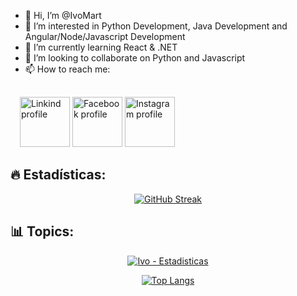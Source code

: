 - 👋 Hi, I’m @IvoMart
- 👀 I’m interested in Python Development, Java Development and Angular/Node/Javascript Development
- 🌱 I’m currently learning React & .NET
- 💞️ I’m looking to collaborate on Python and Javascript
- 📫 How to reach me:

<div style="margin: 30px 15px 0px">
  
[<img src="https://cdn.icon-icons.com/icons2/2101/PNG/512/social_media_linkedin_icon_128990.png" alt="Linkind profile" width="80" height="80"/>](https://www.linkedin.com/in/ivan--martinez/)
[<img src="https://i.pinimg.com/originals/ce/c8/a6/cec8a6239de29acbfcfee0ccec995b9f.png" alt="Facebook profile" width="80" height="80"/>](https://www.facebook.com/ivo.ivancho)
[<img src="https://i.pinimg.com/originals/8b/ed/09/8bed099ffbf95985d5184831b0c05dcc.png" alt="Instagram profile" width="80" height="80"/>](https://www.instagram.com/ivo1ivancho/)

</div>

## :fire: Estadísticas:
<div align="center">

[![GitHub Streak](https://github-readme-streak-stats.herokuapp.com?user=IvoMart&theme=github-dark-blue&hide_border=true&date_format=j%20M%5B%20Y%5D&fire=DD6900EF)](https://git.io/streak-stats)

</div>

 
## 📊 Topics:

<div>
  <div align="center">
    
[![Ivo - Estadisticas](https://github-readme-stats.vercel.app/api?username=IvoMart&locale=es&theme=github_dark&hide_border=true&show_icons=true&hide=contribs,prs)](https://github.com/anuraghazra/github-readme-stats)
  
  </div>
  <div align="center">

[![Top Langs](https://github-readme-stats.vercel.app/api/top-langs/?username=IvoMart&locale=es&layout=compact&hide_border=true&theme=github_dark&show_icons=true)](https://github.com/anuraghazra/github-readme-stats)
    
  </div>
</div>

<!---
IvoMart/IvoMart is a ✨ special ✨ repository because its `README.md` (this file) appears on your GitHub profile.
You can click the Preview link to take a look at your changes.
--->
